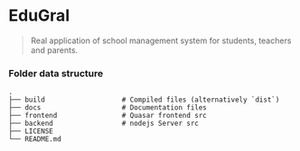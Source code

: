 # EduGral
>Real application of school management system for students, teachers and parents.

### Folder data structure
    .
    ├── build                   # Compiled files (alternatively `dist`)
    ├── docs                    # Documentation files 
    ├── frontend                # Quasar frontend src
    ├── backend                 # nodejs Server src
    ├── LICENSE
    └── README.md
